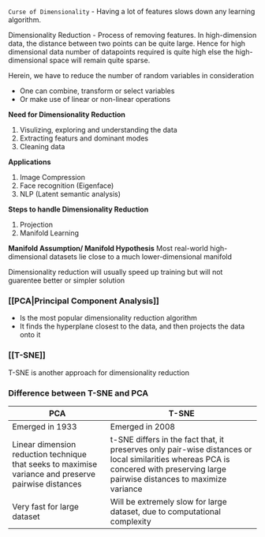 `Curse of Dimensionality` - Having a lot of features slows down any learning algorithm.

Dimensionality Reduction - Process of removing features.
In high-dimension data, the distance between two points can be quite large. Hence for high dimensional data number of datapoints required is quite high else the high-dimensional space will remain quite sparse.

Herein, we have to reduce the number of random variables in consideration
- One can combine, transform or select variables 
- Or make use of linear or non-linear operations

**Need for Dimensionality Reduction**
1. Visulizing, exploring and understanding the data
2. Extracting featurs and dominant modes
3. Cleaning data

**Applications**
1. Image Compression
2. Face recognition (Eigenface)
3. NLP (Latent semantic analysis)

**Steps to handle Dimensionality Reduction**
1. Projection
2. Manifold Learning

**Manifold Assumption/ Manifold Hypothesis**
Most real-world high-dimensional datasets lie close to a much lower-dimensional manifold

Dimensionality reduction will usually speed up training but will not guarentee better or simpler solution

### [[PCA|Principal Component Analysis]] 
- Is the most popular dimensionality reduction algorithm
- It finds the hyperplane closest to the data, and then projects the data onto it

### [[T-SNE]]

T-SNE is another approach for dimensionality reduction

### Difference between T-SNE and PCA

PCA | T-SNE
----|-----
Emerged in 1933 | Emerged in 2008
Linear dimension reduction technique that seeks to maximise variance and preserve pairwise distances | t-SNE differs in the fact that,  it preserves only pair-wise distances or local similarities whereas PCA is concered with preserving large pairwise distances to maximize variance
Very fast for large dataset | Will be extremely slow for large dataset, due to computational complexity
